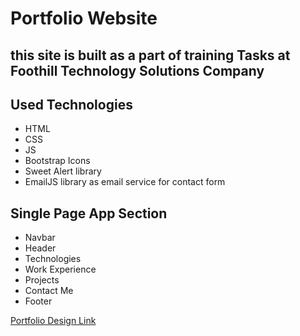 # Portfolio Website 


## this site is built as a part of training Tasks at Foothill Technology Solutions Company

## Used Technologies
* HTML
* CSS
* JS
* Bootstrap Icons
* Sweet Alert library
* EmailJS library as email service for contact form

## Single Page App Section
* Navbar
* Header
* Technologies
* Work Experience
* Projects
* Contact Me
* Footer

[Portfolio Design Link](https://www.figma.com/design/mEXHDJIfhCJwkpVFvsDs8u/FTS_Portfolio?node-id=0-1&t=Ny1tBTxKTQPVRGfB-1)
